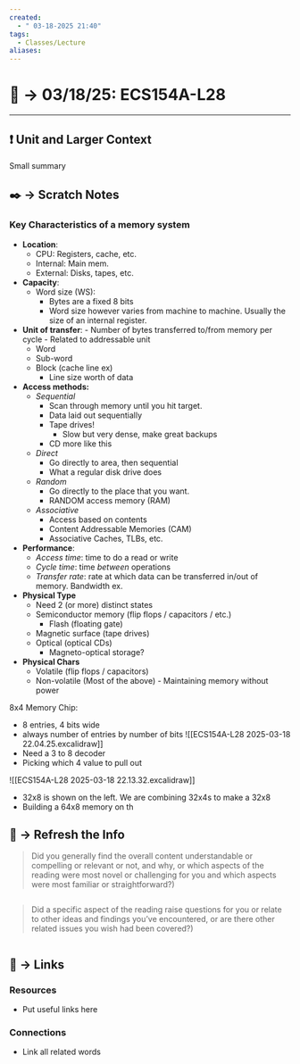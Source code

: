 ```yaml
---
created:
  - " 03-18-2025 21:40"
tags:
  - Classes/Lecture
aliases:
---
```


# 📗 ->  03/18/25: ECS154A-L28
---

## ❗ Unit and Larger Context
Small summary




## ✒️ -> Scratch Notes
### Key Characteristics of a memory system
- **Location**:
	- CPU: Registers, cache, etc.
	- Internal: Main mem. 
	- External: Disks, tapes, etc. 
- **Capacity**: 
	- Word size (WS): 
		- Bytes are a fixed 8 bits
		- Word size however varies from machine to machine. Usually the size of an internal register.
- **Unit of transfer**:
		- Number of bytes transferred to/from memory per cycle
		- Related to addressable unit
	- Word
	- Sub-word
	- Block (cache line ex)
		- Line size worth of data
- **Access methods:**
	- *Sequential*
		- Scan through memory until you hit target. 
		- Data laid out sequentially
		- Tape drives!
			- Slow but very dense, make great backups
		- CD more like this
	- *Direct*
		- Go directly to area, then sequential
		- What a regular disk drive does
	- *Random*
		- Go directly to the place that you want.
		- RANDOM access memory (RAM)
	- *Associative*
		- Access based on contents
		- Content Addressable Memories (CAM)
		- Associative Caches, TLBs, etc.
- **Performance**:
	- *Access time*: time to do a read or write
	- *Cycle time*: time *between* operations
	- *Transfer rate*: rate at which data can be transferred in/out of memory. Bandwidth ex.
- **Physical Type**
	- Need 2 (or more) distinct states
	- Semiconductor memory (flip flops / capacitors / etc.)
		- Flash (floating gate)
	- Magnetic surface (tape drives)
	- Optical (optical CDs)
		- Magneto-optical storage?
- **Physical Chars**
	- Volatile (flip flops / capacitors)
	- Non-volatile (Most of the above) - Maintaining memory without power


8x4 Memory Chip:
- 8 entries, 4 bits wide
- always number of entries by number of bits
![[ECS154A-L28 2025-03-18 22.04.25.excalidraw]]
- Need a 3 to 8 decoder
- Picking which 4 value to pull out

![[ECS154A-L28 2025-03-18 22.13.32.excalidraw]]
- 32x8 is shown on the left. We are combining 32x4s to make a 32x8
- Building a 64x8 memory on th 


## 🧪 -> Refresh the Info
> Did you generally find the overall content understandable or compelling or relevant or not, and why, or which aspects of the reading were most novel or challenging for you and which aspects were most familiar or straightforward?)  
```

```

> Did a specific aspect of the reading raise questions for you or relate to other ideas and findings you’ve encountered, or are there other related issues you wish had been covered?)
```

```




## 🔗 -> Links
### Resources
- Put useful links here


### Connections
- Link all related words
